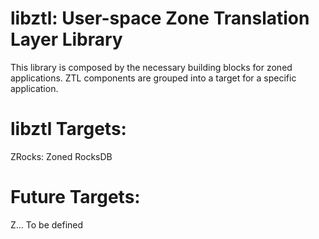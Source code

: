 # libztl: User-space Zone Translation Layer Library

This library is composed by the necessary building blocks for
zoned applications. ZTL components are grouped into a target for
a specific application.

# libztl Targets:

ZRocks: Zoned RocksDB

# Future Targets:

Z... To be defined
